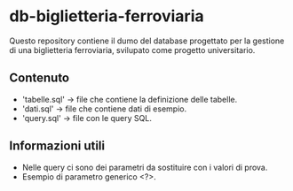 # db-biglietteria-ferroviaria

Questo repository contiene il dumo del database progettato per la gestione di una biglietteria ferroviaria, svilupato come progetto universitario.

## Contenuto
- 'tabelle.sql' -> file che contiene la definizione delle tabelle.
- 'dati.sql' -> file che contiene dati di esempio.
- 'query.sql' -> file con le query SQL.

## Informazioni utili

- Nelle query ci sono dei parametri da sostituire con i valori di prova.
- Esempio di parametro generico <?>.
